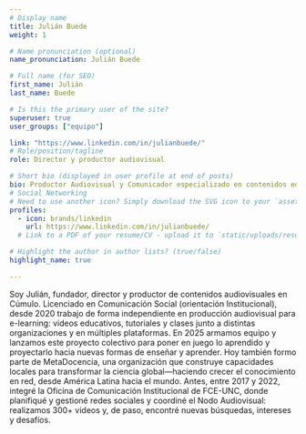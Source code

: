 ```yaml
---
# Display name
title: Julián Buede
weight: 1

# Name pronunciation (optional)
name_pronunciation: Julián Buede

# Full name (for SEO)
first_name: Julián 
last_name: Buede

# Is this the primary user of the site?
superuser: true
user_groups: ["equipo"]

link: "https://www.linkedin.com/in/julianbuede/"
# Role/position/tagline
role: Director y productor audiovisual

# Short bio (displayed in user profile at end of posts)
bio: Productor Audiovisual y Comunicador especializado en contenidos educativos.
# Social Networking
# Need to use another icon? Simply download the SVG icon to your `assets/media/icons/` folder.
profiles:
  - icon: brands/linkedin
    url: https://www.linkedin.com/in/julianbuede/
  # Link to a PDF of your resume/CV - upload it to `static/uploads/resume.pdf`

# Highlight the author in author lists? (true/false)
highlight_name: true

---
```


Soy Julián, fundador, director y productor de contenidos audiovisuales en Cúmulo.
Licenciado en Comunicación Social (orientación Institucional), desde 2020 trabajo de forma independiente en producción audiovisual para e-learning: videos educativos, tutoriales y clases junto a distintas organizaciones y en múltiples plataformas. En 2025 armamos equipo y lanzamos este proyecto colectivo para poner en juego lo aprendido y proyectarlo hacia nuevas formas de enseñar y aprender.
Hoy también formo parte de MetaDocencia, una organización que construye capacidades locales para transformar la ciencia global—haciendo crecer el conocimiento en red, desde América Latina hacia el mundo.
Antes, entre 2017 y 2022, integré la Oficina de Comunicación Institucional de FCE-UNC, donde planifiqué y gestioné redes sociales y coordiné el Nodo Audiovisual: realizamos 300+ videos y, de paso, encontré nuevas búsquedas, intereses y desafíos.
